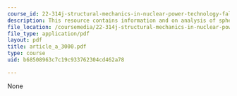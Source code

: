 ```yaml
---
course_id: 22-314j-structural-mechanics-in-nuclear-power-technology-fall-2006
description: This resource contains information and on analysis of spherical shells.
file_location: /coursemedia/22-314j-structural-mechanics-in-nuclear-power-technology-fall-2006/b68508963c7c19c933762304cd462a78_article_a_3000.pdf
file_type: application/pdf
layout: pdf
title: article_a_3000.pdf
type: course
uid: b68508963c7c19c933762304cd462a78

---
```

None